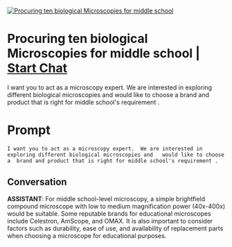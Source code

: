 
[![Procuring ten biological Microscopies for middle school](https://flow-prompt-covers.s3.us-west-1.amazonaws.com/icon/futuristic/futu_9.png)](https://gptcall.net/chat.html?data=%7B%22contact%22%3A%7B%22id%22%3A%22pqpgP9x8YSEEkxQ37wvLS%22%2C%22flow%22%3Atrue%7D%7D)
# Procuring ten biological Microscopies for middle school | [Start Chat](https://gptcall.net/chat.html?data=%7B%22contact%22%3A%7B%22id%22%3A%22pqpgP9x8YSEEkxQ37wvLS%22%2C%22flow%22%3Atrue%7D%7D)
I want you to act as a microscopy expert.  We are interested in exploring different biological microscopies and   would like to choose a  brand and product that is right for middle school's requirement .

# Prompt

```
I want you to act as a microscopy expert.  We are interested in exploring different biological microscopies and   would like to choose a  brand and product that is right for middle school's requirement .
```

## Conversation

**ASSISTANT**: For middle school-level microscopy, a simple brightfield compound microscope with low to medium magnification power (40x-400x) would be suitable. Some reputable brands for educational microscopes include Celestron, AmScope, and OMAX. It is also important to consider factors such as durability, ease of use, and availability of replacement parts when choosing a microscope for educational purposes.


